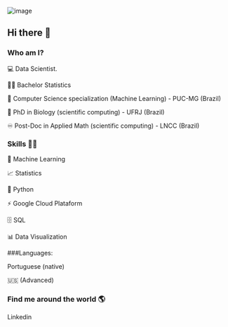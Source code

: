 ![image](https://github.com/user-attachments/assets/3d97aed1-03b3-4de4-8558-b3b0a399388b)



## Hi there 👋

### Who am I?

  💻 Data Scientist.

  👩‍🎓 Bachelor Statistics 
  
  🎲 Computer Science specialization (Machine Learning) - PUC-MG (Brazil)
  
  🍾 PhD in Biology (scientific computing) - UFRJ (Brazil)

  ♾️ Post-Doc in Applied Math (scientific computing) - LNCC (Brazil)



### Skills 👩‍💻

  🔮 Machine Learning

  📈 Statistics

  🐍 Python

  ⚡ Google Cloud Plataform

  🗄 SQL

  📊 Data Visualization


###Languages:

  Portuguese (native)

  🇺🇸 (Advanced)


### Find me around the world 🌎

  Linkedin



<!--
**PauloAAlmeida/PauloAAlmeida** is a ✨ _special_ ✨ repository because its `README.md` (this file) appears on your GitHub profile.

Here are some ideas to get you started:

- 🔭 I’m currently working on ...
- 🌱 I’m currently learning ...
- 👯 I’m looking to collaborate on ...
- 🤔 I’m looking for help with ...
- 💬 Ask me about ...
- 📫 How to reach me: ...
- 😄 Pronouns: ...
- ⚡ Fun fact: ...
-->
